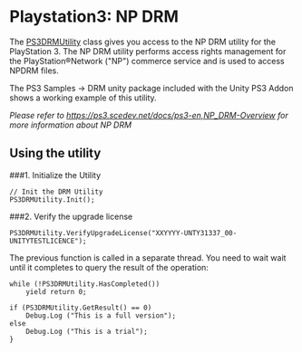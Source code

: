 Playstation3: NP DRM
====================


The [PS3DRMUtility](ScriptRef:PS3DRMUtility.html.html) class gives you access to the NP DRM utility for the PlayStation 3. The NP DRM utility performs access rights management for the PlayStation®Network ("NP") commerce service and is used to access NPDRM files.

The PS3 Samples -> DRM unity package included with the Unity PS3 Addon shows a working example of this utility.

_Please refer to https://ps3.scedev.net/docs/ps3-en,NP_DRM-Overview for more information about NP DRM_

Using the utility
-----------------


###1. Initialize the Utility

````
// Init the DRM Utility
PS3DRMUtility.Init();
````

###2. Verify the upgrade license

````
PS3DRMUtility.VerifyUpgradeLicense("XXYYYY-UNTY31337_00-UNITYTESTLICENCE");
````

The previous function is called in a separate thread. You need to wait wait until it completes to query the result of the operation:

````
while (!PS3DRMUtility.HasCompleted())
    yield return 0;
		
if (PS3DRMUtility.GetResult() == 0) 
    Debug.Log ("This is a full version");
else
    Debug.Log ("This is a trial");
}
````
